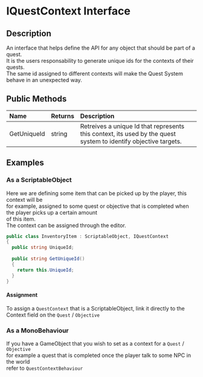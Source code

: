 # IQuestContext <span>Interface</span>

## Description
An interface that helps define the API for any object that should be part of a quest.
<br>It is the users responsability to generate unique ids for the contexts of their quests.
<br>The same id assigned to different contexts will make the Quest System behave in an unexpected way.

## Public Methods

| Name | Returns | Description |
|:---  |:--- |:-------------|
| GetUniqueId | string | Retreives a unique Id that represents this context, its used by the quest system to identify objective targets.|


## Examples

### As a ScriptableObject
Here we are defining some item that can be picked up by the player, this context will be <br>
for example, assigned to some quest or objective that is completed when the player picks up a certain amount
<br> of this item.
<br> The context can be assigned through the editor.
```cs
public class InventoryItem : ScriptableObject, IQuestContext 
{
  public string UniqueId;
  
  public string GetUniqueId() 
  {
    return this.UniqueId;
  }
}
```

#### Assignment
To assign a `QuestContext` that is a ScriptableObject, link it directly to the Context field on the <span class='jdl-questsystem-quests-quest'>`Quest`</span> / <span class='jdl-questsystem-objectives-objective'>`Objective`</span>

### As a MonoBehaviour
If you have a GameObject that you wish to set as a context for a <span class='jdl-questsystem-quests-quest'>`Quest`</span> / <span class='jdl-questsystem-objectives-objective'>`Objective`</span><br>
for example a quest that is completed once the player talk to some NPC in the world
<br> refer to <span class='jdl-questsystem-introduction-questcontextbehaviour'>`QuestContextBehaviour`</span>
